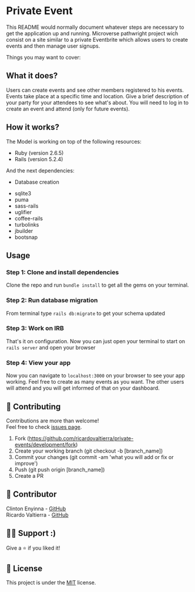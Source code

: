Private Event
==============

This README would normally document whatever steps are necessary to get the
application up and running.
Microverse pathwright project wich consist on a site similar to a private Eventbrite which allows users to create events and then manage user signups.

Things you may want to cover:
## What it does?
Users can create events and see other members registered to his events. Events take place at a specific time and location. Give a brief description of your party for your attendees to see what's about. You will need to log in to create an event and attend (only for future events).

## How it works?
The Model is working on top of the following resources:

- Ruby (version 2.6.5)
- Rails (version 5.2.4)


And the next dependencies:

* Database creation
- sqlite3
- puma
- sass-rails
- uglifier
- coffee-rails
- turbolinks
- jbuilder
- bootsnap

## Usage
### Step 1: Clone and install dependencies
Clone the repo and run `bundle install` to get all the gems on your terminal.
### Step 2: Run database migration
From terminal type `rails db:migrate` to get your schema updated
### Step 3: Work on IRB
That's it on configuration. Now you can just open your terminal to start on `rails server` and open your browser

### Step 4: View your app
Now you can navigate to `localhost:3000` on your browser to see your app working.
Feel free to create as many events as you want. The other users will attend and you will get informed of that on your dashboard.

## 🤝 Contributing

Contributions are more than welcome!<br/>Feel free to check [issues page](https://github.com/ricardovaltierra/private-events/issues).

1. Fork (https://github.com/ricardovaltierra/private-events/development/fork)
2. Create your working branch (git checkout -b [branch_name])
3. Commit your changes (git commit -am 'what you will add or fix or improve')
4. Push (git push origin [branch_name])
5. Create a PR

## 🤖 Contributor

Clinton Enyinna - [GitHub](https://github.com/ClintonEnyinna)
<br>
Ricardo Valtierra - [GitHub](https://github.com/ricardovaltierra)

## 🙋‍♂ Support :)

Give a ⭐️ if you liked it!

## 📝 License

This project is under the [MIT](LICENSE) license.
